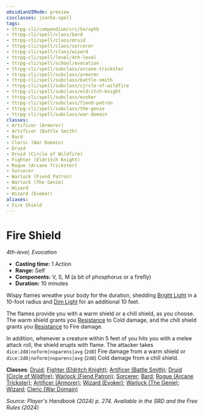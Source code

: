 ```yaml
---
obsidianUIMode: preview
cssclasses: json5e-spell
tags:
- ttrpg-cli/compendium/src/5e/xphb
- ttrpg-cli/spell/class/bard
- ttrpg-cli/spell/class/druid
- ttrpg-cli/spell/class/sorcerer
- ttrpg-cli/spell/class/wizard
- ttrpg-cli/spell/level/4th-level
- ttrpg-cli/spell/school/evocation
- ttrpg-cli/spell/subclass/arcane-trickster
- ttrpg-cli/spell/subclass/armorer
- ttrpg-cli/spell/subclass/battle-smith
- ttrpg-cli/spell/subclass/circle-of-wildfire
- ttrpg-cli/spell/subclass/eldritch-knight
- ttrpg-cli/spell/subclass/evoker
- ttrpg-cli/spell/subclass/fiend-patron
- ttrpg-cli/spell/subclass/the-genie
- ttrpg-cli/spell/subclass/war-domain
classes:
- Artificer (Armorer)
- Artificer (Battle Smith)
- Bard
- Cleric (War Domain)
- Druid
- Druid (Circle of Wildfire)
- Fighter (Eldritch Knight)
- Rogue (Arcane Trickster)
- Sorcerer
- Warlock (Fiend Patron)
- Warlock (The Genie)
- Wizard
- Wizard (Evoker)
aliases:
- Fire Shield
---
```

# Fire Shield
*4th-level, Evocation*  


- **Casting time:** 1 Action
- **Range:** Self
- **Components:** V, S, M (a bit of phosphorus or a firefly)
- **Duration:** 10 minutes

Wispy flames wreathe your body for the duration, shedding [Bright Light](/3-Mechanics/CLI/variant-rules/bright-light-xphb.md) in a 10-foot radius and [Dim Light](/3-Mechanics/CLI/variant-rules/dim-light-xphb.md) for an additional 10 feet.

The flames provide you with a warm shield or a chill shield, as you choose. The warm shield grants you [Resistance](/3-Mechanics/CLI/variant-rules/resistance-xphb.md) to Cold damage, and the chill shield grants you [Resistance](/3-Mechanics/CLI/variant-rules/resistance-xphb.md) to Fire damage.

In addition, whenever a creature within 5 feet of you hits you with a melee attack roll, the shield erupts with flame. The attacker takes `dice:2d8|noform|noparens|avg` (`2d8`) Fire damage from a warm shield or `dice:2d8|noform|noparens|avg` (`2d8`) Cold damage from a chill shield.

**Classes**: [Druid](/3-Mechanics/CLI/lists/list-spells-classes-druid.md); [Fighter (Eldritch Knight)](/3-Mechanics/CLI/lists/list-spells-classes-eldritch-knight-xphb.md "subclass=XPHB;class=XPHB"); [Artificer (Battle Smith)](/3-Mechanics/CLI/lists/list-spells-classes-battle-smith-tce.md "subclass=TCE;class=TCE"); [Druid (Circle of Wildfire)](/3-Mechanics/CLI/lists/list-spells-classes-circle-of-wildfire-tce.md "subclass=TCE;class=XPHB"); [Warlock (Fiend Patron)](/3-Mechanics/CLI/lists/list-spells-classes-fiend-patron-xphb.md "subclass=XPHB;class=XPHB"); [Sorcerer](/3-Mechanics/CLI/lists/list-spells-classes-sorcerer.md); [Bard](/3-Mechanics/CLI/lists/list-spells-classes-bard.md); [Rogue (Arcane Trickster)](/3-Mechanics/CLI/lists/list-spells-classes-arcane-trickster-xphb.md "subclass=XPHB;class=XPHB"); [Artificer (Armorer)](/3-Mechanics/CLI/lists/list-spells-classes-armorer-tce.md "subclass=TCE;class=TCE"); [Wizard (Evoker)](/3-Mechanics/CLI/lists/list-spells-classes-evoker-xphb.md "subclass=XPHB;class=XPHB"); [Warlock (The Genie)](/3-Mechanics/CLI/lists/list-spells-classes-the-genie-tce.md "subclass=TCE;class=XPHB"); [Wizard](/3-Mechanics/CLI/lists/list-spells-classes-wizard.md); [Cleric (War Domain)](/3-Mechanics/CLI/lists/list-spells-classes-war-domain-xphb.md "subclass=XPHB;class=XPHB")

*Source: Player's Handbook (2024) p. 274. Available in the <span title='Systems Reference Document (5.2)'>SRD</span> and the Free Rules (2024)*